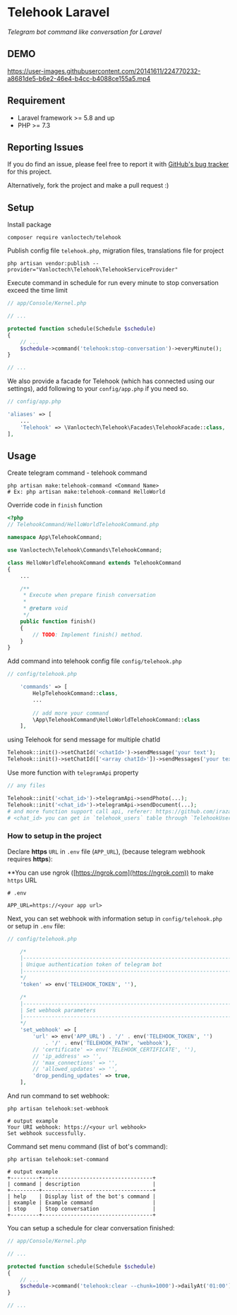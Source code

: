 # Telehook Laravel

_Telegram bot command like conversation for Laravel_

## DEMO

https://user-images.githubusercontent.com/20141611/224770232-a8681de5-b6e2-46e4-b4cc-b4088ce155a5.mp4

## Requirement
- Laravel framework >= 5.8 and up
- PHP >= 7.3

## Reporting Issues

If you do find an issue, please feel free to report it with [GitHub's bug tracker](https://github.com/vanloctech/telehook/issues) for this project.

Alternatively, fork the project and make a pull request :)

## Setup

Install package
```shell
composer require vanloctech/telehook
```

Publish config file `telehook.php`, migration files, translations file for project
```shell
php artisan vendor:publish --provider="Vanloctech\Telehook\TelehookServiceProvider"
```

Execute command in schedule for run every minute to stop conversation exceed the time limit
```php
// app/Console/Kernel.php

// ...

protected function schedule(Schedule $schedule)
{
    // ...
    $schedule->command('telehook:stop-conversation')->everyMinute();
}

// ...
```

We also provide a facade for Telehook (which has connected using our settings), add following to your `config/app.php` if you need so.
```php
// config/app.php

'aliases' => [
    ...
    'Telehook' => \Vanloctech\Telehook\Facades\TelehookFacade::class,
],
```

## Usage
Create telegram command - telehook command
```shell
php artisan make:telehook-command <Command Name>
# Ex: php artisan make:telehook-command HelloWorld
```

Override code in `finish` function
```php
<?php
// TelehookCommand/HelloWorldTelehookCommand.php

namespace App\TelehookCommand;

use Vanloctech\Telehook\Commands\TelehookCommand;

class HelloWorldTelehookCommand extends TelehookCommand
{
    ...

    /**
     * Execute when prepare finish conversation
     *
     * @return void
     */
    public function finish()
    {
        // TODO: Implement finish() method.
    }
}
```

Add command into telehook config file `config/telehook.php`

```php
// config/telehook.php

    'commands' => [
        HelpTelehookCommand::class,
        ...
        
        // add more your command
        \App\TelehookCommand\HelloWorldTelehookCommand::class
    ],
```

using Telehook for send message for multiple chatId
```php
Telehook::init()->setChatId('<chatId>')->sendMessage('your text');
Telehook::init()->setChatId(['<array chatId>'])->sendMessages('your text');
```

Use more function with `telegramApi` property
```php
// any files

Telehook::init('<chat_id>')->telegramApi->sendPhoto(...);
Telehook::init('<chat_id>')->telegramApi->sendDocument(...);
# and more function support call api, referer: https://github.com/irazasyed/telegram-bot-sdk
# <chat_id> you can get in `telehook_users` table through `TelehookUser` model
```

### How to setup in the project
Declare **https** `URL` in `.env` file (`APP_URL`), (because telegram webhook requires **https**):

**You can use ngrok ([https://ngrok.com](https://ngrok.com)) to make `https` URL

```dotenv
# .env

APP_URL=https://<your app url>
```

Next, you can set webhook with information setup in `config/telehook.php` or setup in `.env` file:
```php
// config/telehook.php

    /*
    |--------------------------------------------------------------------------
    | Unique authentication token of telegram bot
    |--------------------------------------------------------------------------
    */
    'token' => env('TELEHOOK_TOKEN', ''),

    /*
    |--------------------------------------------------------------------------
    | Set webhook parameters
    |--------------------------------------------------------------------------
    */
    'set_webhook' => [
        'url' => env('APP_URL') . '/' . env('TELEHOOK_TOKEN', '')
            . '/' . env('TELEHOOK_PATH', 'webhook'),
        // 'certificate' => env('TELEHOOK_CERTIFICATE', ''),
        // 'ip_address' => '',
        // 'max_connections' => '',
        // 'allowed_updates' => '',
        'drop_pending_updates' => true,
    ],
```

And run command to set webhook:
```shell
php artisan telehook:set-webhook

# output example
Your URI webhook: https://<your url webhook>
Set webhook successfully.
```

Command set menu command (list of bot's command):
```shell
php artisan telehook:set-command

# output example
+---------+-----------------------------------+
| command | description                       |
+---------+-----------------------------------+
| help    | Display list of the bot's command |
| example | Example command                   |
| stop    | Stop conversation                 |
+---------+-----------------------------------+
```

You can setup a schedule for clear conversation finished:
```php
// app/Console/Kernel.php

// ...

protected function schedule(Schedule $schedule)
{
    // ...
    $schedule->command('telehook:clear --chunk=1000')->dailyAt('01:00');
}

// ...
```
